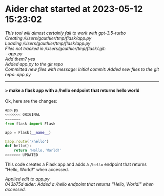 
# Aider chat started at 2023-05-12 15:23:02

_This tool will almost certainly fail to work with gpt-3.5-turbo_  
_Creating /Users/gauthier/tmp/flask/app.py_  
_Loading /Users/gauthier/tmp/flask/app.py_  
_Files not tracked in /Users/gauthier/tmp/flask/.git:_  
_- app.py_  
_Add them? yes_  
_Added app.py to the git repo_  
_Committed new files with message: Initial commit: Added new files to the git repo: app.py_  

---
#### >  make a flask app with a /hello endpoint that returns hello world  

Ok, here are the changes:

```python
app.py
<<<<<<< ORIGINAL
=======
from flask import Flask

app = Flask(__name__)

@app.route('/hello')
def hello():
    return 'Hello, World!'
>>>>>>> UPDATED
```

This code creates a Flask app and adds a `/hello` endpoint that returns "Hello, World!" when accessed.

_Applied edit to app.py_  
_043b75d aider: Added a /hello endpoint that returns "Hello, World!" when accessed._  
